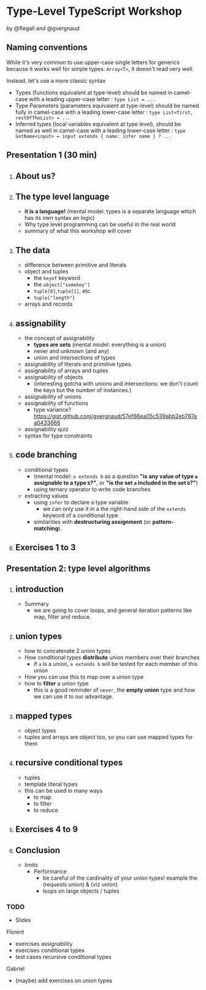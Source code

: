 # Type-Level TypeScript Workshop

by @flegall and @gvergnaud

## Naming conventions

While it's very common to use upper-case single letters for generics because it works well for simple types: `Array<T>`, it doesn't read very well.

Instead, let's use a more classic syntax

- Types (functions equivalent at type-level) should be named in camel-case with a leading upper-case letter : `type List = ...`
- Type Parameters (parameters equivalent at type-level) should be named fully in camel-case with a leading lower-case letter : `type List<first, restOfTheList> = ...`
- Inferred types (local variables equivalent at type level), should be named as well in camel-case with a leading lower-case letter : `type GetName<input> = input extends { name: infer name } ? ...`

## Presentation 1 (30 min)

1. ## About us?
1. ## The type level language
   - **it is a language!** (mental model: types is a separate language which has its own syntax an logic)
   - Why type level programming can be useful in the real world
   - summary of what this workshop will cover
1. ## The data
   - difference between primitive and literals
   - object and tuples
     - the `keyof` keyword
     - the `object["somekey"]`
     - `tuple[0]`,`tuple[1]`, etc.
     - `tuple["length"]`
   - arrays and records
1. ## assignability
   - the concept of assignability
     - **types are sets** (mental model: everything is a union)
     - never and unknown (and any)
     - union and intersections of types
   - assignability of literals and primitive types.
   - assignability of arrays and tuples
   - assignability of objects
     - (interesting gotcha with unions and intersections: we don't count the keys but the number of instances.)
   - assignability of unions
   - assignability of functions
     - type variance? https://gist.github.com/gvergnaud/57ef66ea05c539abb2eb787ea0433666
   - assignability quiz
   - syntax for type constraints
1. ## code branching
   - conditional types
     - (mental model: `a extends b` as a question **"is any value of type `a` assignable to a type `b`?"**, or **"is the set `a` included in the set `b`?"**)
     - using ternary operator to write code branches
   - extracting values
     - using `infer` to declare a type variable
       - we can only use it in a the right-hand side of the `extends` keyword of a conditional type.
     - similarities with **destructuring assignment** (or **pattern-matching**).
1. ## Exercises 1 to 3

## Presentation 2: type level algorithms

1. ## introduction
   - Summary
     - we are going to cover loops, and general iteration patterns like map, filter and reduce.
2. ## union types
   - how to concatenate 2 union types
   - How conditional types **distribute** union members over their branches
     - if `a` is a union, `a extends b` will be tested for each member of this union
   - How you can use this to map over a union type
   - how to **filter** a union type
     - this is a good reminder of `never`, the **empty union** type
       and how we can use it to our advantage.
3. ## mapped types
   - object types
   - tuples and arrays are object too, so you can use mapped types for them
4. ## recursive conditional types
   - tuples
   - template literal types
   - this can be used in many ways
     - to map
     - to filter
     - to reduce
5. ## Exercises 4 to 9
6. ## Conclusion
   - limits
     - Performance
       - be careful of the cardinality of your union types! example the (requests union) & (viz union)
       - loops on large objects / tuples

### TODO

- Slides

Florent

- exercises assignability
- exercises conditional types
- test cases recursive conditional types

Gabriel

- (maybe) add exercises on union types

